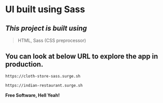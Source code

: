 # UI built using Sass

## _This project is built using_
> HTML, Sass (CSS preprocessor)

## You can look at below URL to explore the app in production.

```sh
https://cloth-store-sass.surge.sh
```
```sh
https://indian-restaurant.surge.sh
```


**Free Software, Hell Yeah!**